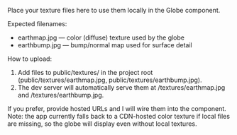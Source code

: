 Place your texture files here to use them locally in the Globe component.

Expected filenames:
- earthmap.jpg  — color (diffuse) texture used by the globe
- earthbump.jpg — bump/normal map used for surface detail

How to upload:
1. Add files to public/textures/ in the project root (public/textures/earthmap.jpg, public/textures/earthbump.jpg).
2. The dev server will automatically serve them at /textures/earthmap.jpg and /textures/earthbump.jpg.

If you prefer, provide hosted URLs and I will wire them into the component. Note: the app currently falls back to a CDN-hosted color texture if local files are missing, so the globe will display even without local textures.
